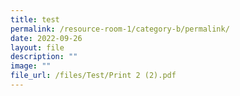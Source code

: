 ```yaml
---
title: test
permalink: /resource-room-1/category-b/permalink/
date: 2022-09-26
layout: file
description: ""
image: ""
file_url: /files/Test/Print 2 (2).pdf
---
```

